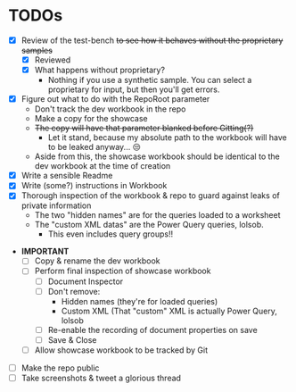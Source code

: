 # TODOs

* [x] Review of the test-bench ~~to see how it behaves without the proprietary samples~~
    * [x] Reviewed
    * [x] What happens without proprietary?
        * Nothing if you use a synthetic sample.
        You can select a proprietary for input, but
        then you'll get errors.
* [x] Figure out what to do with the RepoRoot parameter
    * Don't track the dev workbook in the repo
    * Make a copy for the showcase
    * ~~The copy will have that parameter blanked before Gitting(?)~~
        * Let it stand, because my absolute path to the workbook will have
        to be leaked anyway... 😒
    * Aside from this, the showcase workbook should be identical
    to the dev workbook at the time of creation
* [x] Write a sensible Readme
* [x] Write (some?) instructions in Workbook
* [x] Thorough inspection of the workbook & repo to guard against leaks of private information
    * The two "hidden names" are for the queries loaded to a worksheet
    * The "custom XML datas" are the Power Query queries, lolsob.
        * This even includes query groups!!
* **IMPORTANT**
    * [ ] Copy & rename the dev workbook
    * [ ] Perform final inspection of showcase workbook
        * [ ] Document Inspector
        * [ ] Don't remove:
            * Hidden names (they're for loaded queries)
            * Custom XML (That "custom" XML is actually Power Query, lolsob
        * [ ] Re-enable the recording of document properties on save
        * [ ] Save & Close
    * [ ] Allow showcase workbook to be tracked by Git
* [ ] Make the repo public
* [ ] Take screenshots & tweet a glorious thread